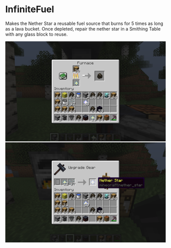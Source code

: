# InfiniteFuel
Makes the Nether Star a reusable fuel source that burns for 5 times as long as a lava bucket.
Once depleted, repair the nether star in a Smithing Table with any glass block to reuse.

![Burning a Nether Star in the Furnace](assets/showcase1.png)
![Repairing a depleted Nether Star](assets/showcase2.png)

